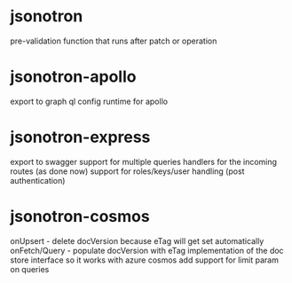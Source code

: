 jsonotron
=========
pre-validation function that runs after patch or operation

jsonotron-apollo
================
export to graph ql config
runtime for apollo

jsonotron-express
=================
export to swagger
support for multiple queries
handlers for the incoming routes (as done now)
support for roles/keys/user handling (post authentication)

jsonotron-cosmos
================
onUpsert - delete docVersion because eTag will get set automatically
onFetch/Query - populate docVersion with eTag
implementation of the doc store interface so it works with azure cosmos
add support for limit param on queries
